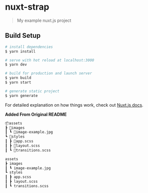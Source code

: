 # nuxt-strap

> My example nuxt.js project

## Build Setup

```bash
# install dependencies
$ yarn install

# serve with hot reload at localhost:3000
$ yarn dev

# build for production and launch server
$ yarn build
$ yarn start

# generate static project
$ yarn generate
```

For detailed explanation on how things work, check out [Nuxt.js docs](https://nuxtjs.org).

**Added From Original README**

```md
📦assets
┣ 📂images
┃ ┗ 📜image-example.jpg
┗ 📂styles
┃ ┣ 📜app.scss
┃ ┣ 📜layout.scss
┃ ┗ 📜transitions.scss
```

```md
assets
┣ images
┃ ┗ image-example.jpg
┗ styles
┃ ┣ app.scss
┃ ┣ layout.scss
┃ ┗ transitions.scss
```
